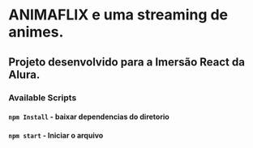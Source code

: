 
# ANIMAFLIX e uma streaming de animes.<br />
## Projeto desenvolvido para a Imersão React da Alura.


### Available Scripts

#### `npm Install` - baixar dependencias do diretorio

#### `npm start` - Iniciar o arquivo 




